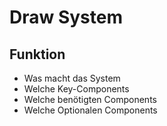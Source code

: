 # Draw System

## Funktion
- Was macht das System
- Welche Key-Components
- Welche benötigten Components
- Welche Optionalen Components